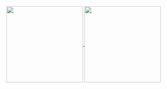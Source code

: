 <a href="https://github.com/anuraghazra/github-readme-stats">
  <img height=200 align="center" src="https://github-readme-stats-harryscheiner.vercel.app/api?username=harryscheiner&theme=dark&show_icons=true&count_private=true&hide=stars&show=prs_merged_percentage" />
</a>
<a href="https://github.com/anuraghazra/github-readme-stats">
  <img height=200 align="center" src="https://github-readme-stats-harryscheiner.vercel.app/api/top-langs/?username=harryscheiner&theme=dark&langs_count=8&exclude_repo=archipelago&count_private=true&layout=compact" />
</a>
